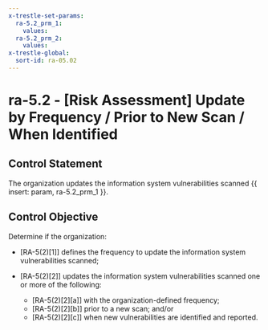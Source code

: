 ```yaml
---
x-trestle-set-params:
  ra-5.2_prm_1:
    values:
  ra-5.2_prm_2:
    values:
x-trestle-global:
  sort-id: ra-05.02
---
```


# ra-5.2 - \[Risk Assessment\] Update by Frequency / Prior to New Scan / When Identified

## Control Statement

The organization updates the information system vulnerabilities scanned {{ insert: param, ra-5.2_prm_1 }}.

## Control Objective

Determine if the organization:

- \[RA-5(2)[1]\] defines the frequency to update the information system vulnerabilities scanned;

- \[RA-5(2)[2]\] updates the information system vulnerabilities scanned one or more of the following:

  - \[RA-5(2)[2][a]\] with the organization-defined frequency;
  - \[RA-5(2)[2][b]\] prior to a new scan; and/or
  - \[RA-5(2)[2][c]\] when new vulnerabilities are identified and reported.
